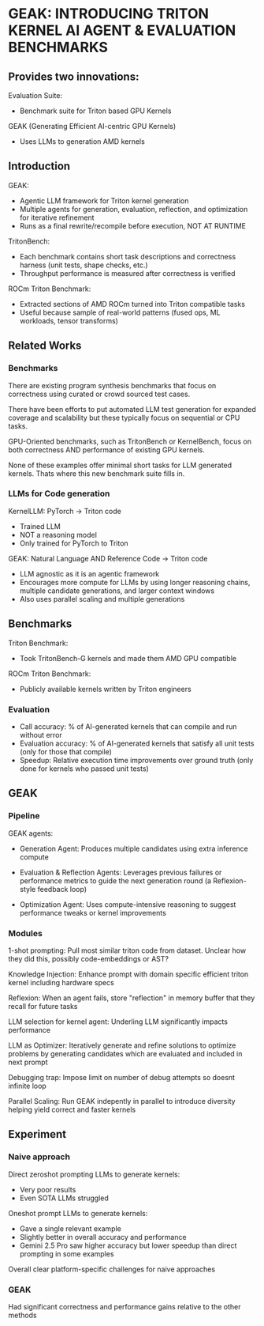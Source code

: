 # GEAK: INTRODUCING TRITON KERNEL AI AGENT & EVALUATION BENCHMARKS

## Provides two innovations:

Evaluation Suite:
- Benchmark suite for Triton based GPU Kernels

GEAK (Generating Efficient AI-centric GPU Kernels)
- Uses LLMs to generation AMD kernels


## Introduction 

GEAK:
- Agentic LLM framework for Triton kernel generation
- Multiple agents for generation, evaluation, reflection, and optimization for iterative refinement
- Runs as a final rewrite/recompile before execution, NOT AT RUNTIME


TritonBench:
- Each benchmark contains short task descriptions and correctness harness (unit tests, shape checks, etc.)
- Throughput performance is measured after correctness is verified

ROCm Triton Benchmark:
- Extracted sections of AMD ROCm turned into Triton compatible tasks
- Useful because sample of real-world patterns (fused ops, ML workloads, tensor transforms)

## Related Works

### Benchmarks

There are existing program synthesis benchmarks that focus on correctness using curated or crowd sourced test cases. 

There have been efforts to put automated LLM test generation for expanded coverage and scalability but these typically focus on sequential or CPU tasks.

GPU-Oriented benchmarks, such as TritonBench or KernelBench, focus on both correctness AND performance of existing GPU kernels.

None of these examples offer minimal short tasks for LLM generated kernels. Thats where this new benchmark suite fills in.

### LLMs for Code generation

KernelLLM: PyTorch -> Triton code
- Trained LLM
- NOT a reasoning model
- Only trained for PyTorch to Triton

GEAK: Natural Language AND Reference Code -> Triton code
- LLM agnostic as it is an agentic framework
- Encourages more compute for LLMs by using longer reasoning chains, multiple candidate generations, and larger context windows
- Also uses parallel scaling and multiple generations

## Benchmarks

Triton Benchmark:
- Took TritonBench-G kernels and made them AMD GPU compatible

ROCm Triton Benchmark:
- Publicly available kernels written by Triton engineers

### Evaluation

- Call accuracy: % of AI-generated kernels that can compile and run without error
- Evaluation accuracy: % of AI-generated kernels that satisfy all unit tests (only for those that compile)
- Speedup: Relative execution time improvements over ground truth (only done for kernels who passed unit tests)

## GEAK

### Pipeline

GEAK agents:
- Generation Agent: Produces multiple candidates using extra inference compute

- Evaluation & Reflection Agents: Leverages previous failures or performance metrics to guide the next generation round (a Reflexion-style feedback loop)

- Optimization Agent: Uses compute-intensive reasoning to suggest performance tweaks or kernel improvements

### Modules

1-shot prompting: Pull most similar triton code from dataset. Unclear how they did this, possibly code-embeddings or AST?

Knowledge Injection: Enhance prompt with domain specific efficient triton kernel including hardware specs 

Reflexion: When an agent fails, store "reflection" in memory buffer that they recall for future tasks 

LLM selection for kernel agent: Underling LLM significantly impacts performance

LLM as Optimizer: Iteratively generate and refine solutions to optimize problems by generating candidates which are evaluated and included in next prompt

Debugging trap: Impose limit on number of debug attempts so doesnt infinite loop

Parallel Scaling: Run GEAK indepently in parallel to introduce diversity helping yield correct and faster kernels

## Experiment

### Naive approach

Direct zeroshot prompting LLMs to generate kernels:
- Very poor results
- Even SOTA LLMs struggled

Oneshot prompt LLMs to generate kernels:
- Gave a single relevant example
- Slightly better in overall accuracy and performance
- Gemini 2.5 Pro saw higher accuracy but lower speedup than direct prompting in some examples

Overall clear platform-specific challenges for naive approaches

### GEAK

Had significant correctness and performance gains relative to the other methods



